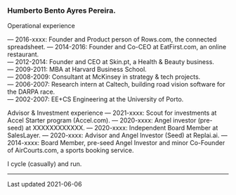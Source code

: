 ### Humberto Bento Ayres Pereira.

Operational experience

— 2016-xxxx: Founder and Product person of Rows.com, the connected spreadsheet.
— 2014-2016: Founder and Co-CEO at EatFirst.com, an online restaurant.  
— 2012-2014: Founder and CEO at Skin.pt, a Health & Beauty business.  
— 2009-2011: MBA at Harvard Business School.  
— 2008-2009: Consultant at McKinsey in strategy & tech projects.  
— 2006-2007: Research intern at Caltech, building road vision software for the DARPA race.  
— 2002-2007: EE+CS Engineering at the University of Porto.  

Advisor & Investment experience
— 2021-xxxx: Scout for investments at Accel Starter program (Accel.com).
— 2020-xxxx: Angel investor (pre-seed) at XXXXXXXXXXXX.
— 2020-xxxx: Independent Board Member at SalesLayer.
— 2020-xxxx: Advisor and Angel Investor (Seed) at Replai.ai.
— 2014-xxxx: Board Member, pre-seed Angel Investor and minor Co-Founder of AirCourts.com, a sports booking service. 

I cycle (casually) and run.

--- 
Last updated 2021-06-06
